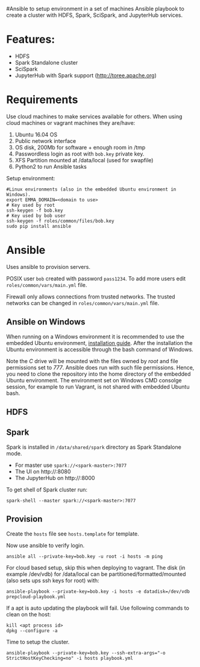 #Ansible to setup environment in a set of machines
Ansible playbook to create a cluster with HDFS, Spark, SciSpark, and JupyterHub services.

# Features:
* HDFS
* Spark Standalone cluster
* SciSpark
* JupyterHub with Spark support (http://toree.apache.org)

# Requirements

Use cloud machines to make services available for others.
When using cloud machines or vagrant machines they are/have:
1. Ubuntu 16.04 OS
2. Public network interface
3. OS disk, 200Mb for software + enough room in /tmp
4. Passwordless login as root with `bob.key` private key.
5. XFS Partition mounted at /data/local (used for swapfile)
6. Python2 to run Ansible tasks

Setup environment:
```
#Linux environments (also in the embedded Ubuntu environment in Windows).
export EMMA_DOMAIN=<domain to use>
# Key used by root
ssh-keygen -f bob.key
# Key used by bob user
ssh-keygen -f roles/common/files/bob.key
sudo pip install ansible
```

# Ansible
Uses ansible to provision servers.

POSIX user `bob` created with password `pass1234`.
To add more users edit `roles/common/vars/main.yml` file.

Firewall only allows connections from trusted networks.
The trusted networks can be changed in `roles/common/vars/main.yml` file.

## Ansible on Windows
When running on a Windows environment it is recommended to use the embedded Ubuntu environment, [installation guide](https://msdn.microsoft.com/en-us/commandline/wsl/install_guide).
After the installation the Ubuntu environment is accessible through the bash command of Windows.

Note the *C* drive will be mounted with the files owned by *root* and file permissions set to *777*. Ansible does run with such file permissions. Hence, you need to clone the repository into the home directory of the embedded Ubuntu environment. The environment set on Windows CMD consolge session, for example to run Vagrant, is not shared with embedded Ubuntu bash.

## HDFS

## Spark
Spark is installed in `/data/shared/spark` directory as Spark Standalone mode.
* For master use `spark://<spark-master>:7077`
* The UI on http://<spark-master>:8080
* The JupyterHub on http://<spark-master>:8000

To get shell of Spark cluster run:
```
spark-shell --master spark://<spark-master>:7077
```

## Provision

Create the `hosts` file see `hosts.template` for template.

Now use ansible to verify login.
```
ansible all --private-key=bob.key -u root -i hosts -m ping
```

For cloud based setup, skip this when deploying to vagrant. The disk (in example /dev/vdb) for /data/local can be partitioned/formatted/mounted (also sets ups ssh keys for root) with:
```
ansible-playbook --private-key=bob.key -i hosts -e datadisk=/dev/vdb prepcloud-playbook.yml
```

If a apt is auto updating the playbook will fail. Use following commands to clean on the host:
```
kill <apt process id>
dpkg --configure -a
```

Time to setup the cluster.
```
ansible-playbook --private-key=bob.key --ssh-extra-args="-o StrictHostKeyChecking=no" -i hosts playbook.yml
```
